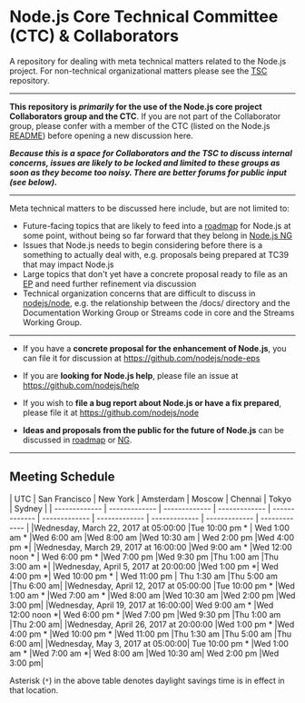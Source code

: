 # Node.js Core Technical Committee (CTC) & Collaborators

A repository for dealing with meta technical matters related to the Node.js project. For non-technical organizational matters please see the [TSC](https://github.com/nodejs/TSC) repository.

------------------------------

**This repository is _primarily_ for the use of the Node.js core project Collaborators group and the CTC**. If you are not part of the Collaborator group, please confer with a member of the CTC (listed on the Node.js [README](https://github.com/nodejs/node#ctc-core-technical-committee)) before opening a new discussion here.

***Because this is a space for Collaborators and the TSC to discuss internal concerns, issues are likely to be locked and limited to these groups as soon as they become too noisy. There are better forums for public input (see below).***

------------------------------

Meta technical matters to be discussed here include, but are not limited to:

* Future-facing topics that are likely to feed into a [roadmap](https://github.com/nodejs/roadmap/) for Node.js at some point, without being so far forward that they belong in [Node.js NG](https://github.com/nodejs/ng)
* Issues that Node.js needs to begin considering before there is a something to actually deal with, e.g. proposals being prepared at TC39 that may impact Node.js
* Large topics that don't yet have a concrete proposal ready to file as an [EP](https://github.com/nodejs/node-eps) and need further refinement via discussion
* Technical organization concerns that are difficult to discuss in [nodejs/node](https://github.com/nodejs/node), e.g. the relationship between the /docs/ directory and the Documentation Working Group or Streams code in core and the Streams Working Group.

------------------------------

* If you have a **concrete proposal for the enhancement of Node.js**, you can file it for discussion at https://github.com/nodejs/node-eps

* If you are **looking for Node.js help**, please file an issue at https://github.com/nodejs/help

* If you wish to **file a bug report about Node.js or have a fix prepared**, please file it at https://github.com/nodejs/node

* **Ideas and proposals from the public for the future of Node.js** can be discussed in [roadmap](https://github.com/nodejs/roadmap/) or [NG](https://github.com/nodejs/ng).

------------------------------

## Meeting Schedule

|  UTC | San Francisco  | New York | Amsterdam | Moscow | Chennai | Tokyo | Sydney |
| ------------- | ------------- | ------------- | ------------- | ------------- | ------------- | ------------- | ------------- | ------------- | ------------- |
|Wednesday, March 22, 2017 at 05:00:00  |Tue 10:00 pm * | Wed 1:00 am * |Wed 6:00 am |Wed 8:00 am |Wed 10:30 am | Wed 2:00 pm |Wed 4:00 pm *|
|Wednesday, March 29, 2017 at 16:00:00  |Wed 9:00 am * |Wed 12:00 noon * | Wed 6:00 pm * |Wed 7:00 pm |Wed 9:30 pm |Thu 1:00 am |Thu 3:00 am *|
|Wednesday, April 5, 2017 at 20:00:00 |Wed 1:00 pm *| Wed 4:00 pm *| Wed 10:00 pm * | Wed 11:00 pm | Thu 1:30 am |Thu 5:00 am |Thu 6:00 am|
|Wednesday, April 12, 2017 at 05:00:00	|Tue 10:00 pm *	|Wed 1:00 am *	|Wed 7:00 am *	|Wed 8:00 am	|Wed 10:30 am	|Wed 2:00 pm	|Wed 3:00 pm|
|Wednesday, April 19, 2017 at 16:00:00|	Wed 9:00 am *	|Wed 12:00 noon *|	Wed 6:00 pm *	|Wed 7:00 pm	|Wed 9:30 pm	|Thu 1:00 am	|Thu 2:00 am|
|Wednesday, April 26, 2017 at 20:00:00	|Wed 1:00 pm *	|Wed 4:00 pm *	|Wed 10:00 pm *	|Wed 11:00 pm	|Thu 1:30 am	|Thu 5:00 am	|Thu 6:00 am|
|Wednesday, May 3, 2017 at 05:00:00|	Tue 10:00 pm *	|Wed 1:00 am *	|Wed 7:00 am *|	Wed 8:00 am	|Wed 10:30 am|	Wed 2:00 pm	|Wed 3:00 pm|

Asterisk (`*`) in the above table denotes daylight savings time is in effect in that location.
